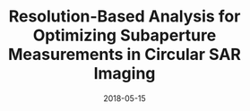 ---
draft: false
doi: 10.1109/TIM.2018.2830756
title: Resolution-Based Analysis for Optimizing Subaperture Measurements in Circular SAR Imaging


publication_types:
  - "2"
authors:
  - Baolong Wu
  - Yuan Gao
  - Mohammad Tayeb Ghasr
  - Reza Zoughi
publication: In *IEEE Transactions on Instrumentation and Measurement*
publication_short: In *IEEE Transactions on Instrumentation and Measurement*
featured: false
image:
  filename: featured
  focal_point: Smart
  preview_only: false
date: 2018-05-15
---